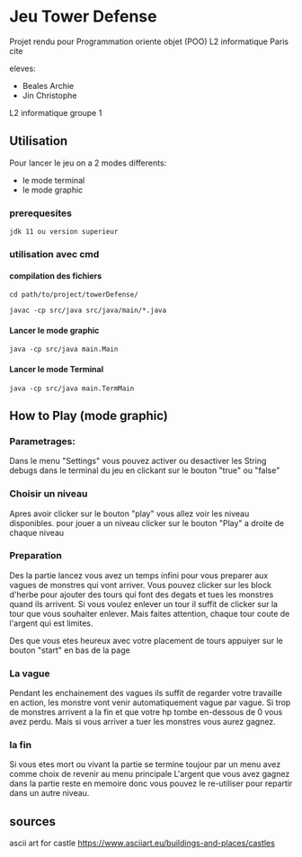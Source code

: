 # Jeu Tower Defense 
Projet rendu pour Programmation oriente objet (POO) L2 informatique Paris cite

eleves: 
- Beales Archie
- Jin Christophe

L2 informatique groupe 1
## Utilisation
Pour lancer le jeu on a 2 modes differents:
- le mode terminal
- le mode graphic

### prerequesites
```
jdk 11 ou version superieur
```

### utilisation avec cmd

#### compilation des fichiers
```
cd path/to/project/towerDefense/
```
```
javac -cp src/java src/java/main/*.java
```

#### Lancer le mode graphic
```
java -cp src/java main.Main
```
#### Lancer le mode Terminal
```
java -cp src/java main.TermMain
```



## How to Play (mode graphic)

### Parametrages:
Dans le menu "Settings" vous pouvez activer ou desactiver les 
String debugs dans le terminal du jeu en clickant sur le bouton "true" ou "false"

### Choisir un niveau

Apres avoir clicker sur le bouton "play" vous allez voir les niveau disponibles. pour jouer a un niveau clicker sur le bouton "Play" a droite de chaque niveau

### Preparation

Des la partie lancez vous avez un temps infini pour vous preparer aux vagues de monstres qui vont arriver. Vous pouvez clicker sur les block d'herbe pour ajouter des tours qui font des degats et tues les monstres quand ils arrivent.
Si vous voulez enlever un tour il suffit de clicker sur la tour que vous souhaiter enlever.
Mais faites attention, chaque tour coute de l'argent qui est limites. 

Des que vous etes heureux avec votre placement de tours appuiyer sur le bouton "start" en bas de la page

### La vague

Pendant les enchainement des vagues ils suffit de regarder votre travaille en action, les monstre vont venir automatiquement vague par vague.
Si trop de monstres arrivent a la fin et que votre hp tombe en-dessous de 0 vous avez perdu. Mais si vous arriver a tuer les monstres vous aurez gagnez.

### la fin

Si vous etes mort ou vivant la partie se termine toujour par un menu avez comme choix de revenir au menu principale
L'argent que vous avez gagnez dans la partie reste en memoire donc vous pouvez le re-utiliser pour repartir dans un autre niveau.
## sources
ascii art for castle
https://www.asciiart.eu/buildings-and-places/castles

